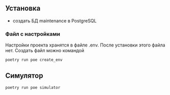  

## Установка

- создать БД maintenance в PostgreSQL

### Файл с настройками
Настройки проекта хранятся в файле .env. После установки этого файла нет. Создать файл можно командой

```sh
poetry run poe create_env
```


## Симулятор

```sh
poetry run poe simulator
```